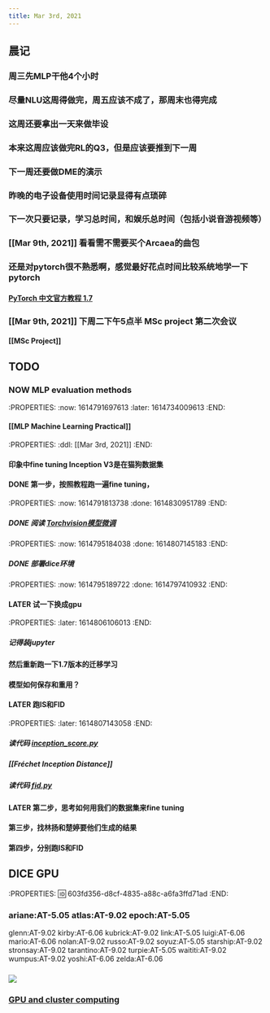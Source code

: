 ```yaml
---
title: Mar 3rd, 2021
---
```


## 晨记
### 周三先MLP干他4个小时
### 尽量NLU这周得做完，周五应该不成了，那周末也得完成
### 这周还要拿出一天来做毕设
### 本来这周应该做完RL的Q3，但是应该要推到下一周
### 下一周还要做DME的演示
### 昨晚的电子设备使用时间记录显得有点琐碎
### 下一次只要记录，学习总时间，和娱乐总时间（包括小说音游视频等）
### [[Mar 9th, 2021]] 看看需不需要买个Arcaea的曲包
### 还是对pytorch很不熟悉啊，感觉最好花点时间比较系统地学一下pytorch
#### [PyTorch 中文官方教程 1.7](https://pytorch.apachecn.org/docs/1.7/)
### [[Mar 9th, 2021]] 下周二下午5点半 MSc project 第二次会议
#### [[MSc Project]]
###
## TODO
### NOW MLP evaluation methods
:PROPERTIES:
:now: 1614791697613
:later: 1614734009613
:END:
#### [[MLP Machine Learning Practical]]
####
:PROPERTIES:
:ddl: [[Mar 3rd, 2021]]
:END:
#### 印象中fine tuning Inception V3是在猫狗数据集
#### DONE 第一步，按照教程跑一遍fine tuning，
:PROPERTIES:
:now: 1614791813738
:done: 1614830951789
:END:
##### DONE 阅读 [Torchvision模型微调](https://pytorch.apachecn.org/docs/1.0/finetuning_torchvision_models_tutorial.html)
:PROPERTIES:
:now: 1614795184038
:done: 1614807145183
:END:
##### DONE 部署dice环境
:PROPERTIES:
:now: 1614795189722
:done: 1614797410932
:END:
#### LATER 试一下换成gpu
:PROPERTIES:
:later: 1614806106013
:END:
##### 记得装jupyter
#### 然后重新跑一下1.7版本的迁移学习
#### 模型如何保存和重用？
#### LATER 跑IS和FID
:PROPERTIES:
:later: 1614807143058
:END:
##### 读代码 [inception_score.py](https://github.com/sbarratt/inception-score-pytorch/blob/master/inception_score.py)
##### [[Fréchet Inception Distance]]
##### 读代码 [fid.py](https://github.com/bioinf-jku/TTUR/blob/master/fid.py)
#####
#### LATER 第二步，思考如何用我们的数据集来fine tuning
#### 第三步，找林扬和楚婷要他们生成的结果
#### 第四步，分别跑IS和FID
## DICE GPU
:PROPERTIES:
:id: 603fd356-d8cf-4835-a88c-a6fa3ffd71ad
:END:
### ariane:AT-5.05	atlas:AT-9.02	epoch:AT-5.05
glenn:AT-9.02	kirby:AT-6.06	kubrick:AT-9.02
link:AT-5.05	luigi:AT-6.06	mario:AT-6.06
nolan:AT-9.02	russo:AT-9.02	soyuz:AT-5.05
starship:AT-9.02	stronsay:AT-9.02	tarantino:AT-9.02
turpie:AT-5.05	waititi:AT-9.02	wumpus:AT-9.02
yoshi:AT-6.06	zelda:AT-6.06
### ![](https://gitee.com/zhang-weijian-97/pic-go-bed/raw/master/assets/20210303182037.png)
### [GPU and cluster computing](http://computing.help.inf.ed.ac.uk/cluster-computing)
##
